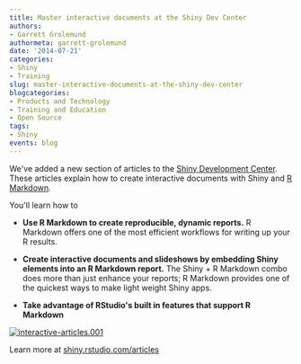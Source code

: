 ```yaml
---
title: Master interactive documents at the Shiny Dev Center
authors: 
- Garrett Grolemund
authormeta: garrett-grolemund
date: '2014-07-21'
categories:
- Shiny
- Training
slug: master-interactive-documents-at-the-shiny-dev-center
blogcategories:
- Products and Technology
- Training and Education
- Open Source
tags:
- Shiny
events: blog
---
```



We've added a new section of articles to the [Shiny Development Center](https://shiny.rstudio.com). These articles explain how to create interactive documents with Shiny and [R Markdown](http://rmarkdown.rstudio.com).

You'll learn how to

  * **Use R Markdown to create reproducible, dynamic reports.** R Markdown offers one of the most efficient workflows for writing up your R results.

  * **Create interactive documents and slideshows by embedding Shiny elements into an R Markdown report.** The Shiny + R Markdown combo does more than just enhance your reports; R Markdown provides one of the quickest ways to make light weight Shiny apps.

  * **Take advantage of RStudio's built in features that support R Markdown**

[![interactive-articles.001](https://rstudioblog.files.wordpress.com/2014/07/interactive-articles-001.png)](https://shiny.rstudio.com/articles)

Learn more at [shiny.rstudio.com/articles](https://shiny.rstudio.com/articles/)

